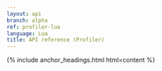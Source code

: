 ```yaml
---
layout: api
branch: alpha
ref: profiler-lua
language: Lua
title: API reference (Profiler)
---
```

{% include anchor_headings.html html=content %}